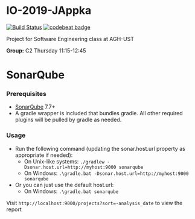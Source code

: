 # IO-2019-JAppka

[![Build Status](https://travis-ci.com/pwegrzyn/IO-2019-JAppka.svg?branch=master)](https://travis-ci.com/pwegrzyn/IO-2019-JAppka)
[![codebeat badge](https://codebeat.co/badges/bfcae917-5d7b-4abf-842a-f1c7198a8c88)](https://codebeat.co/projects/github-com-pwegrzyn-io-2019-jappka-master)

Project for Software Engineering class at AGH-UST

**Group:** C2 Thursday 11:15-12:45

SonarQube
=============
### Prerequisites
* [SonarQube](http://www.sonarqube.org/downloads/) 7.7+
* A gradle wrapper is included that bundles gradle. All other required plugins will be pulled by gradle as needed.

### Usage
* Run the following command (updating the sonar.host.url property as appropriate if needed):
  * On Unix-like systems:
    `./gradlew -Dsonar.host.url=http://myhost:9000 sonarqube`
  * On Windows:
    `.\gradle.bat -Dsonar.host.url=http://myhost:9000 sonarqube`
* Or you can just use the default host.url:
    * On Windows:
        `.\gradle.bat sonarqube`
        
Visit `http://localhost:9000/projects?sort=-analysis_date` to view the report